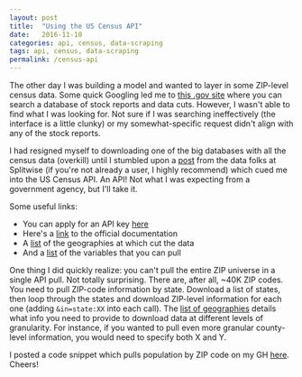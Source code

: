 ```yaml
---
layout: post
title:  "Using the US Census API"
date:   2016-11-10
categories: api, census, data-scraping
tags: api, census, data-scraping
permalink: /census-api
---
```


The other day I was building a model and wanted to layer in some ZIP-level census data. Some quick Googling led me to [this .gov site](...) where you can search a database of stock reports and data cuts.  However, I wasn't able to find what I was looking for.  Not sure if I was searching ineffectively (the interface is a little clunky) or my somewhat-specific request didn't align with any of the stock reports.

I had resigned myself to downloading one of the big databases with all the census data (overkill) until I stumbled upon a [post](...) from the data folks at Splitwise (if you're not already a user, I highly recommend) which cued me into the US Census API.  An API!  Not what I was expecting from a government agency, but I'll take it.

Some useful links:
* You can apply for an API key [here](...)
* Here's a [link](...) to the official documentation
* A [list](...) of the geographies at which cut the data
* And a [list](...) of the variables that you can pull

One thing I did quickly realize: you can't pull the entire ZIP universe in a single API pull.  Not totally surprising.  There are, after all, ~40K ZIP codes.  You need to pull ZIP-code information by state.  Download a list of states, then loop through the states and download ZIP-level information for each one (adding `&in=state:XX` into each call).  The [list of geographies](...) details what info you need to provide to download data at different levels of granularity.  For instance, if you wanted to pull even more granular county-level information, you would need to specify both X and Y.

I posted a code snippet which pulls population by ZIP code on my GH [here](...).  Cheers!
